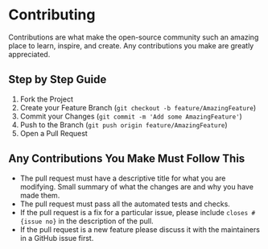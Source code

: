 # Contributing

Contributions are what make the open-source community such an amazing place to learn, inspire, and create. Any contributions you make are greatly appreciated.

## Step by Step Guide

1. Fork the Project
2. Create your Feature Branch (`git checkout -b feature/AmazingFeature`)
3. Commit your Changes (`git commit -m 'Add some AmazingFeature'`)
4. Push to the Branch (`git push origin feature/AmazingFeature`)
5. Open a Pull Request

## Any Contributions You Make Must Follow This

- The pull request must have a descriptive title for what you are modifying. Small summary of what the changes are and why you have made them.
- The pull request must pass all the automated tests and checks.
- If the pull request is a fix for a particular issue, please include `closes #{issue no}` in the description of the pull.
- If the pull request is a new feature please discuss it with the maintainers in a GitHub issue first.
